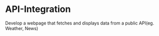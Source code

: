 # API-Integration
Develop a webpage that fetches and displays data from a public API(eg. Weather, News)
